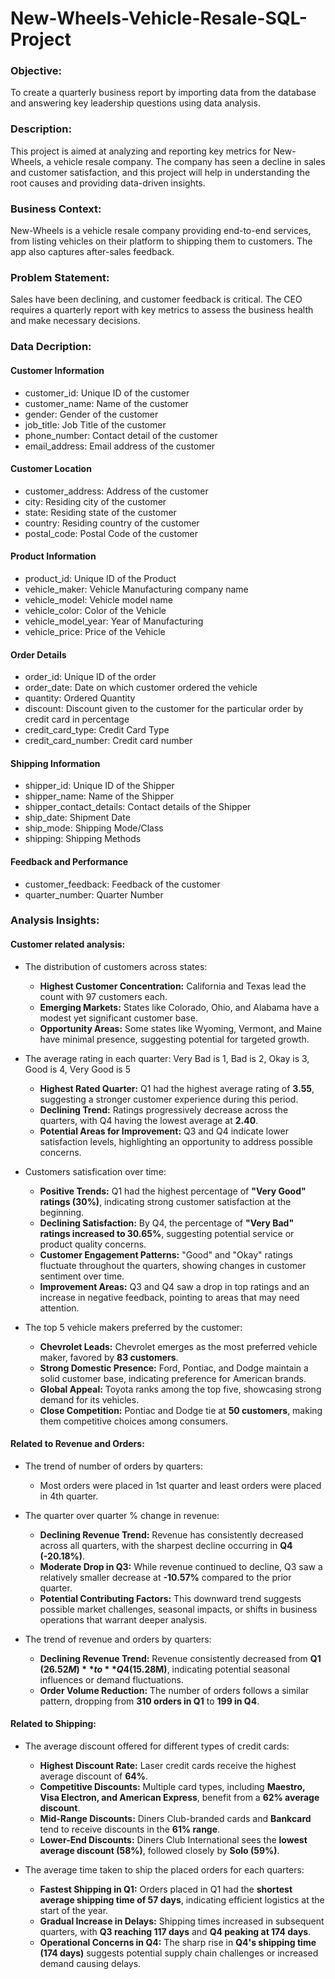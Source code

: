 # New-Wheels-Vehicle-Resale-SQL-Project

### Objective: 
To create a quarterly business report by importing data from the database and answering key leadership questions using data analysis.

### Description: 
This project is aimed at analyzing and reporting key metrics for New-Wheels, a vehicle resale company. The company has seen a decline in sales and customer satisfaction, and this project will help in understanding the root causes and providing data-driven insights.

### Business Context: 
New-Wheels is a vehicle resale company providing end-to-end services, from listing vehicles on their platform to shipping them to customers. The app also captures after-sales feedback.

### Problem Statement: 
Sales have been declining, and customer feedback is critical. The CEO requires a quarterly report with key metrics to assess the business health and make necessary decisions.

### Data Decription: 
#### Customer Information
* customer_id: Unique ID of the customer
* customer_name: Name of the customer
* gender: Gender of the customer
* job_title: Job Title of the customer
* phone_number: Contact detail of the customer
* email_address: Email address of the customer

#### Customer Location
* customer_address: Address of the customer
* city: Residing city of the customer
* state: Residing state of the customer
* country: Residing country of the customer
* postal_code: Postal Code of the customer

#### Product Information
* product_id: Unique ID of the Product
* vehicle_maker: Vehicle Manufacturing company name
* vehicle_model: Vehicle model name
* vehicle_color: Color of the Vehicle
* vehicle_model_year: Year of Manufacturing
* vehicle_price: Price of the Vehicle

#### Order Details
* order_id: Unique ID of the order
* order_date: Date on which customer ordered the vehicle
* quantity: Ordered Quantity
* discount: Discount given to the customer for the particular order by credit card in percentage
* credit_card_type: Credit Card Type
* credit_card_number: Credit card number

#### Shipping Information
* shipper_id: Unique ID of the Shipper
* shipper_name: Name of the Shipper
* shipper_contact_details: Contact details of the Shipper
* ship_date: Shipment Date
* ship_mode: Shipping Mode/Class
* shipping: Shipping Methods

#### Feedback and Performance
* customer_feedback: Feedback of the customer
* quarter_number: Quarter Number

### Analysis Insights: 
#### Customer related analysis:
* The distribution of customers across states: 
  - **Highest Customer Concentration:** California and Texas lead the count with 97 customers each.
  - **Emerging Markets:** States like Colorado, Ohio, and Alabama have a modest yet significant customer base.
  - **Opportunity Areas:** Some states like Wyoming, Vermont, and Maine have minimal presence, suggesting potential for targeted growth.

* The average rating in each quarter:  Very Bad is 1, Bad is 2, Okay is 3, Good is 4, Very Good is 5
  - **Highest Rated Quarter:** Q1 had the highest average rating of **3.55**, suggesting a stronger customer experience during this period.
  - **Declining Trend:** Ratings progressively decrease across the quarters, with Q4 having the lowest average at **2.40**.
  - **Potential Areas for Improvement:** Q3 and Q4 indicate lower satisfaction levels, highlighting an opportunity to address possible concerns. 

* Customers satisfication over time:
  - **Positive Trends:** Q1 had the highest percentage of **"Very Good" ratings (30%)**, indicating strong customer satisfaction at the beginning.
  - **Declining Satisfaction:** By Q4, the percentage of **"Very Bad" ratings increased to 30.65%**, suggesting potential service or product quality concerns.
  - **Customer Engagement Patterns:** "Good" and "Okay" ratings fluctuate throughout the quarters, showing changes in customer sentiment over time.
  - **Improvement Areas:** Q3 and Q4 saw a drop in top ratings and an increase in negative feedback, pointing to areas that may need attention.

 * The top 5 vehicle makers preferred by the customer:
   - **Chevrolet Leads:** Chevrolet emerges as the most preferred vehicle maker, favored by **83 customers**.
   - **Strong Domestic Presence:** Ford, Pontiac, and Dodge maintain a solid customer base, indicating preference for American brands.
   - **Global Appeal:** Toyota ranks among the top five, showcasing strong demand for its vehicles.
   - **Close Competition:** Pontiac and Dodge tie at **50 customers**, making them competitive choices among consumers.

#### Related to Revenue and Orders: 
* The trend of number of orders by quarters:
  - Most orders were placed in 1st quarter and least orders were placed in 4th quarter.

* The quarter over quarter % change in revenue:
  - **Declining Revenue Trend:** Revenue has consistently decreased across all quarters, with the sharpest decline occurring in **Q4 (-20.18%)**.
  - **Moderate Drop in Q3:** While revenue continued to decline, Q3 saw a relatively smaller decrease at **-10.57%** compared to the prior quarter.
  - **Potential Contributing Factors:** This downward trend suggests possible market challenges, seasonal impacts, or shifts in business operations that warrant deeper analysis.

* The trend of revenue and orders by quarters:
  - **Declining Revenue Trend:** Revenue consistently decreased from **Q1 ($26.52M)** to **Q4 ($15.28M)**, indicating potential seasonal influences or demand fluctuations.
  - **Order Volume Reduction:** The number of orders follows a similar pattern, dropping from **310 orders in Q1** to **199 in Q4**.

#### Related to Shipping: 
* The average discount offered for different types of credit cards:
  - **Highest Discount Rate:** Laser credit cards receive the highest average discount of **64%**.
  - **Competitive Discounts:** Multiple card types, including **Maestro, Visa Electron, and American Express**, benefit from a **62% average discount**.
  - **Mid-Range Discounts:** Diners Club-branded cards and **Bankcard** tend to receive discounts in the **61% range**.
  - **Lower-End Discounts:** Diners Club International sees the **lowest average discount (58%)**, followed closely by **Solo (59%)**.

* The average time taken to ship the placed orders for each quarters:
  - **Fastest Shipping in Q1:** Orders placed in Q1 had the **shortest average shipping time of 57 days**, indicating efficient logistics at the start of the year.
  - **Gradual Increase in Delays:** Shipping times increased in subsequent quarters, with **Q3 reaching 117 days** and **Q4 peaking at 174 days**.
  - **Operational Concerns in Q4:** The sharp rise in **Q4's shipping time (174 days)** suggests potential supply chain challenges or increased demand causing delays.
